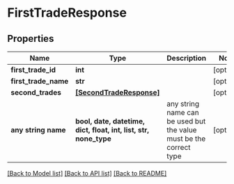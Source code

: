 # FirstTradeResponse


## Properties
Name | Type | Description | Notes
------------ | ------------- | ------------- | -------------
**first_trade_id** | **int** |  | [optional] 
**first_trade_name** | **str** |  | [optional] 
**second_trades** | [**[SecondTradeResponse]**](SecondTradeResponse.md) |  | [optional] 
**any string name** | **bool, date, datetime, dict, float, int, list, str, none_type** | any string name can be used but the value must be the correct type | [optional]

[[Back to Model list]](../README.md#documentation-for-models) [[Back to API list]](../README.md#documentation-for-api-endpoints) [[Back to README]](../README.md)


